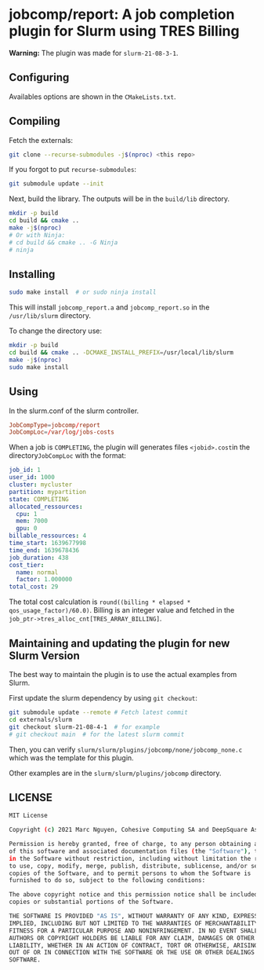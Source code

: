 # jobcomp/report: A job completion plugin for Slurm using TRES Billing

**Warning:** The plugin was made for `slurm-21-08-3-1`.

## Configuring

Availables options are shown in the `CMakeLists.txt`.

## Compiling

Fetch the externals:

```sh
git clone --recurse-submodules -j$(nproc) <this repo>
```

If you forgot to put `recurse-submodules`:

```sh
git submodule update --init
```

Next, build the library. The outputs will be in the `build/lib` directory.

```sh
mkdir -p build
cd build && cmake ..
make -j$(nproc)
# Or with Ninja:
# cd build && cmake .. -G Ninja
# ninja
```

## Installing

```sh
sudo make install  # or sudo ninja install
```

This will install `jobcomp_report.a` and `jobcomp_report.so` in the `/usr/lib/slurm` directory.

To change the directory use:

```sh
mkdir -p build
cd build && cmake .. -DCMAKE_INSTALL_PREFIX=/usr/local/lib/slurm
make -j$(nproc)
sudo make install
```

## Using

In the slurm.conf of the slurm controller.

```conf
JobCompType=jobcomp/report
JobCompLoc=/var/log/jobs-costs
```

When a job is `COMPLETING`, the plugin will generates files `<jobid>.cost`in the directory`JobCompLoc` with the format:

```yml
job_id: 1
user_id: 1000
cluster: mycluster
partition: mypartition
state: COMPLETING
allocated_ressources:
  cpu: 1
  mem: 7000
  gpu: 0
billable_ressources: 4
time_start: 1639677998
time_end: 1639678436
job_duration: 438
cost_tier:
  name: normal
  factor: 1.000000
total_cost: 29
```

The total cost calculation is `round((billing * elapsed * qos_usage_factor)/60.0)`.
Billing is an integer value and fetched in the `job_ptr->tres_alloc_cnt[TRES_ARRAY_BILLING]`.

## Maintaining and updating the plugin for new Slurm Version

The best way to maintain the plugin is to use the actual examples from Slurm.

First update the slurm dependency by using `git checkout`:

```sh
git submodule update --remote # Fetch latest commit
cd externals/slurm
git checkout slurm-21-08-4-1  # for example
# git checkout main  # for the latest slurm commit
```

Then, you can verify `slurm/slurm/plugins/jobcomp/none/jobcomp_none.c` which was the template for this plugin.

Other examples are in the `slurm/slurm/plugins/jobcomp` directory.

## LICENSE

```sh
MIT License

Copyright (c) 2021 Marc Nguyen, Cohesive Computing SA and DeepSquare Association

Permission is hereby granted, free of charge, to any person obtaining a copy
of this software and associated documentation files (the "Software"), to deal
in the Software without restriction, including without limitation the rights
to use, copy, modify, merge, publish, distribute, sublicense, and/or sell
copies of the Software, and to permit persons to whom the Software is
furnished to do so, subject to the following conditions:

The above copyright notice and this permission notice shall be included in all
copies or substantial portions of the Software.

THE SOFTWARE IS PROVIDED "AS IS", WITHOUT WARRANTY OF ANY KIND, EXPRESS OR
IMPLIED, INCLUDING BUT NOT LIMITED TO THE WARRANTIES OF MERCHANTABILITY,
FITNESS FOR A PARTICULAR PURPOSE AND NONINFRINGEMENT. IN NO EVENT SHALL THE
AUTHORS OR COPYRIGHT HOLDERS BE LIABLE FOR ANY CLAIM, DAMAGES OR OTHER
LIABILITY, WHETHER IN AN ACTION OF CONTRACT, TORT OR OTHERWISE, ARISING FROM,
OUT OF OR IN CONNECTION WITH THE SOFTWARE OR THE USE OR OTHER DEALINGS IN THE
SOFTWARE.

```
